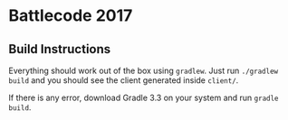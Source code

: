 Battlecode 2017
===============

## Build Instructions

Everything should work out of the box using `gradlew`. Just run
`./gradlew build` and you should see the client generated inside `client/`.

If there is any error, download Gradle 3.3 on your system and run `gradle build`.
